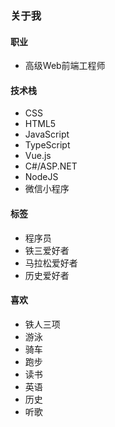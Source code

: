 ### 关于我

#### 职业
* 高级Web前端工程师

#### 技术栈
* CSS
* HTML5
* JavaScript
* TypeScript
* Vue.js
* C#/ASP.NET
* NodeJS
* 微信小程序

#### 标签
* 程序员
* 铁三爱好者
* 马拉松爱好者
* 历史爱好者

#### 喜欢
* 铁人三项
* 游泳
* 骑车
* 跑步
* 读书
* 英语
* 历史
* 听歌
